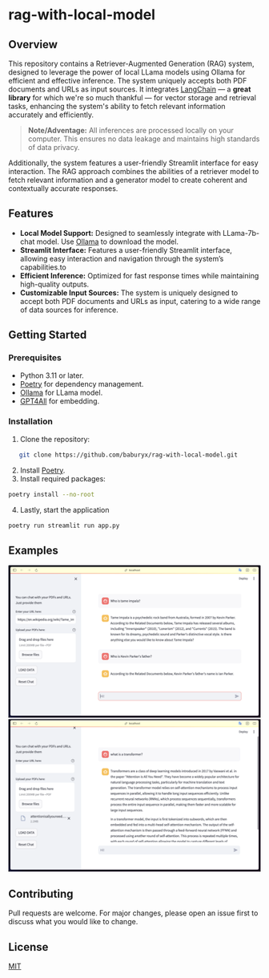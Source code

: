 # rag-with-local-model

## Overview

This repository contains a Retriever-Augmented Generation (RAG) system, designed to leverage the power of local LLama models using Ollama for efficient and effective inference. The system uniquely accepts both PDF documents and URLs as input sources. It integrates [LangChain](https://python.langchain.com/docs/get_started/introduction) — a **great library** for which we're so much thankful — for vector storage and retrieval tasks, enhancing the system's ability to fetch relevant information accurately and efficiently.

> **Note/Adventage:** All inferences are processed locally on your computer. This ensures no data leakage and maintains high standards of data privacy.

Additionally, the system features a user-friendly Streamlit interface for easy interaction. The RAG approach combines the abilities of a retriever model to fetch relevant information and a generator model to create coherent and contextually accurate responses.

## Features

- **Local Model Support:** Designed to seamlessly integrate with LLama-7b-chat model. Use [Ollama](https://ollama.ai/) to download the model.
- **Streamlit Interface:** Features a user-friendly Streamlit interface, allowing easy interaction and navigation through the system’s capabilities.to
- **Efficient Inference:** Optimized for fast response times while maintaining high-quality outputs.
- **Customizable Input Sources:** The system is uniquely designed to accept both PDF documents and URLs as input, catering to a wide range of data sources for inference.

## Getting Started

### Prerequisites

- Python 3.11 or later.
- [Poetry](https://python-poetry.org/) for dependency management.
- [Ollama](https://ollama.ai/) for LLama model.
- [GPT4All](https://gpt4all.io/index.html) for embedding.

### Installation

1. Clone the repository:

```bash
   git clone https://github.com/baburyx/rag-with-local-model.git
```

2. Install [Poetry](https://python-poetry.org/).
3. Install required packages:

```bash
poetry install --no-root
```

4. Lastly, start the application

```bash
poetry run streamlit run app.py
```

## Examples

![Asking from URL](screenshots/url-rag.png)
![Asking from PDF](screenshots/pdf-rag.png)

## Contributing

Pull requests are welcome. For major changes, please open an issue first
to discuss what you would like to change.

## License

[MIT](https://choosealicense.com/licenses/mit/)
